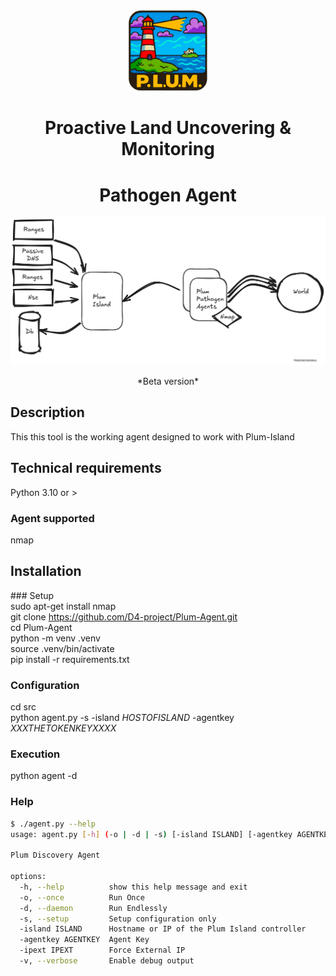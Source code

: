 <div align="center">
  <img alt="d4-Plum-Island" src="https://raw.githubusercontent.com/D4-project/Plum-Island/master/documentation/media/plum_logo.png"   style="width:25%;" />

<h1> Proactive Land Uncovering & Monitoring</h1><h1>Pathogen Agent</h1>
  <img alt="d4-Plum-Island" src="https://raw.githubusercontent.com/D4-project/Plum-Island/master/documentation/media/plum_overview.png" />
</div>
<p>
<center>
*Beta version*
</center>
</p>

## Description
This this tool is the working agent designed to work with Plum-Island

## Technical requirements
Python 3.10 or >

### Agent supported
nmap

## Installation
  
### Setup  
sudo apt-get install nmap  
git clone https://github.com/D4-project/Plum-Agent.git  
cd Plum-Agent  
python -m venv .venv  
source .venv/bin/activate  
pip install -r requirements.txt   

### Configuration
cd src  
python agent.py -s -island *HOSTOFISLAND* -agentkey *XXXTHETOKENKEYXXXX* 

### Execution
python agent -d 

### Help
```bash
$ ./agent.py --help
usage: agent.py [-h] (-o | -d | -s) [-island ISLAND] [-agentkey AGENTKEY] [-ipext IPEXT] [-v]

Plum Discovery Agent

options:
  -h, --help          show this help message and exit
  -o, --once          Run Once
  -d, --daemon        Run Endlessly
  -s, --setup         Setup configuration only
  -island ISLAND      Hostname or IP of the Plum Island controller
  -agentkey AGENTKEY  Agent Key
  -ipext IPEXT        Force External IP
  -v, --verbose       Enable debug output
```
